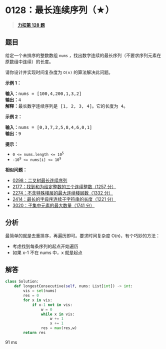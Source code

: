 # 0128：最长连续序列（★）


> <u>**[力扣第 128 题](https://leetcode.cn/problems/longest-consecutive-sequence/)**</u>

## 题目

<p>给定一个未排序的整数数组 <code>nums</code> ，找出数字连续的最长序列（不要求序列元素在原数组中连续）的长度。</p>

<p>请你设计并实现时间复杂度为 <code>O(n)</code><em> </em>的算法解决此问题。</p>



<p><strong>示例 1：</strong></p>

<pre>
<strong>输入：</strong>nums = [100,4,200,1,3,2]
<strong>输出：</strong>4
<strong>解释：</strong>最长数字连续序列是 [1, 2, 3, 4]。它的长度为 4。</pre>

<p><strong>示例 2：</strong></p>

<pre>
<strong>输入：</strong>nums = [0,3,7,2,5,8,4,6,0,1]
<strong>输出：</strong>9
</pre>



<p><strong>提示：</strong></p>

<ul>
<li><code>0 &lt;= nums.length &lt;= 10<sup>5</sup></code></li>
<li><code>-10<sup>9</sup> &lt;= nums[i] &lt;= 10<sup>9</sup></code></li>
</ul>


**相似问题：**
- [0298：二叉树最长连续序列](/leetcode/0298)
- [2177：找到和为给定整数的三个连续整数（1257 分）](/leetcode/2177)
- [2274：不含特殊楼层的最大连续楼层数（1332 分）](/leetcode/2274)
- [2414：最长的字母序连续子字符串的长度（1221 分）](/leetcode/2414)
- [3020：子集中元素的最大数量（1741 分）](/leetcode/3020)


## 分析

最简单的就是去重排序，再遍历即可。要求时间复杂度 O(n)，有个巧妙的方法：
- 考虑找到每条序列的起点开始遍历
- 如果 x-1 不在 nums 中，x 就是起点

## 解答

```python
class Solution:
    def longestConsecutive(self, nums: List[int]) -> int:
        vis = set(nums)
        res = 0
        for x in vis:
            if x-1 not in vis:
                w = 0
                while x in vis:
                    w += 1
                    x += 1
                res = max(res,w)
        return res
```
91 ms




